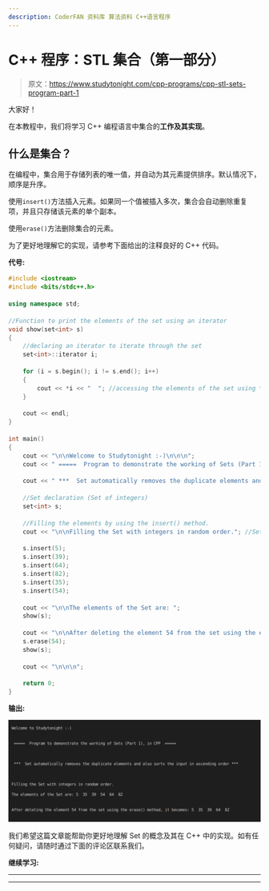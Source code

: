 ```yaml
---
description: CoderFAN 资料库 算法资料 C++语言程序
---
```


# C++ 程序：STL 集合（第一部分）

> 原文：<https://www.studytonight.com/cpp-programs/cpp-stl-sets-program-part-1>

大家好！

在本教程中，我们将学习 C++ 编程语言中集合的**工作及其实现**。

## 什么是集合？

在编程中，集合用于存储列表的唯一值，并自动为其元素提供排序。默认情况下，顺序是升序。

使用`insert()`方法插入元素。如果同一个值被插入多次，集合会自动删除重复项，并且只存储该元素的单个副本。

使用`erase()`方法删除集合的元素。

为了更好地理解它的实现，请参考下面给出的注释良好的 C++ 代码。

**代号:**

```cpp
#include <iostream>
#include <bits/stdc++.h>

using namespace std;

//Function to print the elements of the set using an iterator
void show(set<int> s)
{
    //declaring an iterator to iterate through the set
    set<int>::iterator i;

    for (i = s.begin(); i != s.end(); i++)
    {
        cout << *i << "  "; //accessing the elements of the set using * as i stores the address to each element
    }

    cout << endl;
}

int main()
{
    cout << "\n\nWelcome to Studytonight :-)\n\n\n";
    cout << " =====  Program to demonstrate the working of Sets (Part 1), in CPP  ===== \n\n\n\n";

    cout << " ***  Set automatically removes the duplicate elements and also sorts the input in ascending order *** \n\n";

    //Set declaration (Set of integers)
    set<int> s;

    //Filling the elements by using the insert() method.
    cout << "\n\nFilling the Set with integers in random order."; //Set automatically stores them in order

    s.insert(5);
    s.insert(39);
    s.insert(64);
    s.insert(82);
    s.insert(35);
    s.insert(54);

    cout << "\n\nThe elements of the Set are: ";
    show(s);

    cout << "\n\nAfter deleting the element 54 from the set using the erase() method, it becomes: ";
    s.erase(54);
    show(s);

    cout << "\n\n\n";

    return 0;
} 
```

**输出:**

![C++ Set Part 1](img/851579a1931b4cbfa1c30be0d86c8cdd.png)

我们希望这篇文章能帮助你更好地理解 Set 的概念及其在 C++ 中的实现。如有任何疑问，请随时通过下面的评论区联系我们。

**继续学习:**

* * *

* * *